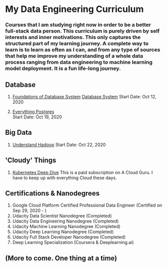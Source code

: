 # My Data Engineering Curriculum
### Courses that I am studying right now in order to be a better full-stack data person. This curriculum is purely driven by self interests and inner motivations. This only captures the structured part of my learning journey. A complete way to learn is to learn as often as I can, and from any type of sources that help me improve my understanding of a whole data process ranging from data engineering to machine learning model deployment. It is a fun life-long journey.


## Database

1. [Foundations of Database System](https://www.youtube.com/user/CS186Berkeley/playlists) 
   [Database System](https://www.youtube.com/playlist?list=PLSE8ODhjZXja3hgmuwhf89qboV1kOxMx7)
   Start Date: Oct 12, 2020
   
2. [Everything Postgres](https://www.pg4e.com/lessons/week7#)  
   Start Date: Oct 19, 2020
   
   
## Big Data
1. [Understand Hadoop](https://classroom.udacity.com/courses/ud617/lessons/306818608/concepts/3092736780923)
   Start Date: Oct 22, 2020

## 'Cloudy' Things
1. [Kubernetes Deep Dive](https://learn.acloud.guru/course/kubernetes-deep-dive/dashboard)
   This is a paid subscription on A Cloud Guru. I have to keep up with everything Cloud these days.
   
   
## Certifications & Nanodegrees 

1. Google Cloud Platform Certified Professional Data Engineer (Certified on Sep 29, 2020 - )
2. Udacity Data Scientist Nanodegree (Completed)
3. Udacity Data Engineering Nanodegree (Completed)
4. Udacity Machine Learning Nanodegree (Completed)
5. Udacity Deep Learning Nanodegree (Completed)
6. Udacity Full Stack Developer Nanodegree (Completed)
7. Deep Learning Specialization (Coursera & Deeplearning.ai)
   
 ## (More to come. One thing at a time)


